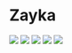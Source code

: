 # Zayka
![](https://github.com/shobhitbehl98/Zayka/blob/master/1.png?raw=true)
![](https://github.com/shobhitbehl98/Zayka/blob/master/2.png?raw=true)
![](https://github.com/shobhitbehl98/Zayka/blob/master/4.png?raw=true)
![](https://github.com/shobhitbehl98/Zayka/blob/master/6.png?raw=true)
![](https://github.com/shobhitbehl98/Zayka/blob/master/11.png?raw=true)
